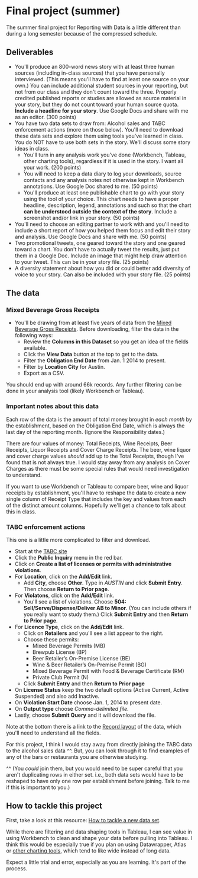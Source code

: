 # Final project (summer)

The summer final project for Reporting with Data is a little different than during a long semester because of the compressed schedule.

## Deliverables

- You'll produce an 800-word news story with at least three human sources (including in-class sources) that you have personally interviewed. (This means you'll have to find at least one source on your own.) You can include additional student sources in your reporting, but not from our class and they don't count toward the three. Properly credited published reports or studies are allowed as source material in your story, but they do not count toward your human source quota. **Include a headline for your story**.  Use Google Docs and share with me as an editor. (300 points)
- You have two data sets to draw from: Alcohol sales and TABC enforcement actions (more on those below). You'll need to download these data sets and explore them using tools you've learned in class. You do NOT have to use both sets in the story. We'll discuss some story ideas in class.
  - You'll turn in any analysis work you've done (Workbench, Tableau, other charting tools), regardless if it is used in the story. I want all your work. (200 points)
  - You will need to keep a data diary to log your downloads, source contacts and any analysis notes not otherwise kept in Workbench annotations. Use Google Doc shared to me. (50 points)
  - You'll produce at least one publishable chart to go with your story using the tool of your choice. This chart needs to have a proper headline, description, legend, annotations and such so that the chart **can be understood outside the context of the story**. Include a screenshot and/or link in your story. (50 points)
- You'll need to choose an editing partner to work with and you'll need to include a short report of how you helped them focus and edit their story and analysis. Use Google Docs and share with me. (50 points)
- Two promotional tweets, one geared toward the story and one geared toward a chart. You don't have to actually tweet the results, just put them in a Google Doc. Include an image that might help draw attention to your tweet. This can be in your story file. (25 points)
- A diversity statement about how you did or could better add diversity of voice to your story. Can also be included with your story file. (25 points)

## The data

### Mixed Beverage Gross Receipts

- You'll be drawing from at least five years of data from the [Mixed Beverage Gross Receipts](https://data.texas.gov/Government-and-Taxes/Mixed-Beverage-Gross-Receipts/naix-2893). Before downloading, filter the data in the following ways:
  - Review the **Columns in this Dataset** so you get an idea of the fields available.
  - Click the **View Data** button at the top to get to the data.
  - Filter the **Obligation End Date** from Jan. 1 2014 to present.
  - Filter by **Location City** for Austin.
  - Export as a CSV.

You should end up with around 66k records. Any further filtering can be done in your analysis tool (likely Workbench or Tableau).

### Important notes about this data

Each row of the data is the amount of total money brought in _each month_ by the establishment, based on the Obligation End Date, which is always the last day of the reporting month. (Ignore the Responsibility dates.)

There are four values of money: Total Receipts, Wine Receipts, Beer Receipts, Liquor Receipts and Cover Charge Receipts. The beer, wine liquor and cover charge values _should_ add up to the Total Receipts, though I've found that is not always true. I would stay away from any analysis on Cover Charges as there must be some special rules that would need investigation to understand.

If you want to use Workbench or Tableau to compare beer, wine and liquor receipts by establishment, you'll have to reshape the data to create a new single column of Receipt Type that includes the key and values from each of the distinct amount columns. Hopefully we'll get a chance to talk about this in class.

### TABC enforcement actions

This one is a little more complicated to filter and download.

- Start at the [TABC site](https://www.tabc.state.tx.us/enforcement/index.asp)
- Click the **Public Inquiry** menu in the red bar.
- Click on **Create a list of licenses or permits with administrative violations**.
- For **Location**, click on the **Add/Edit** link.
  - Add **City**, choose **Other**. Type in _AUSTIN_ and click **Submit Entry**. Then choose **Return to Prior page**.
- For **Violatons**, click on the **Add/Edit** link.
  - You'll see a list of violations. Choose **504: Sell/Serve/Dispense/Deliver AB to Minor**. (You can include others if you really want to study them.) Click **Submit Entry** and then **Return to Prior page**.
- For **Licence Type**, click on the **Add/Edit** link.
  - Click on **Retailers** and you'll see a list appear to the right.
  - Choose these permits:
    - Mixed Beverage Permits (MB)
    - Brewpub License (BP)
    - Beer Retailer’s On-Premise License (BE)
    - Wine & Beer Retailer’s On-Premise Permit (BG)
    - Mixed Beverage Permit with Food & Beverage Certificate (RM)
    - Private Club Permit (N)
  - Click **Submit Entry** and then **Return to Prior page**
- On **License Status** keep the two default options (Active Current, Active Suspended) and also add Inactive.
- On **Violation Start Date** choose Jan. 1, 2014 to present date.
- On **Output type** choose _Comma-delimited file_.
- Lastly, choose **Submit Query** and it will download the file.

Note at the bottom there is a link to the [Record layout](https://www.tabc.texas.gov/public_Inquiry/admin_violations_record_layout.asp) of the data, which you'll need to understand all the fields.

For this project, I think I would stay away from directly joining the TABC data to the alcohol sales data ^^. But, you can look through it to find examples of any of the bars or restaurants you are otherwise studying.

^^ (You _could_ join them, but you would need to be super careful that you aren't duplicating rows in either set. i.e., both data sets would have to be reshaped to have only one row per establishment before joining. Talk to me if this is important to you.)

## How to tackle this project

First, take a look at this resource: [How to tackle a new data set](https://docs.google.com/document/d/1ql3NcPihfTsWb5qFxWIxthybpSvFh_cAcPuMi1McM_0/edit).

While there are filtering and data shaping tools in Tableau, I can see value in using Workbench to clean and shape your data before pulling into Tableau. I think this would be especially true if you plan on using Datawrapper, Atlas or [other charting tools](https://docs.google.com/document/d/1ql3NcPihfTsWb5qFxWIxthybpSvFh_cAcPuMi1McM_0/edit), which tend to like wide instead of long data.

Expect a little trial and error, especially as you are learning. It's part of the process.
